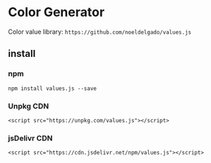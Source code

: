 # Color Generator

Color value library: `https://github.com/noeldelgado/values.js`

## install
### npm
`npm install values.js --save`

### Unpkg CDN
`<script src="https://unpkg.com/values.js"></script>`

### jsDelivr CDN
`<script src="https://cdn.jsdelivr.net/npm/values.js"></script>`
